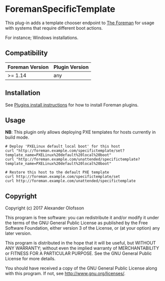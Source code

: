 # ForemanSpecificTemplate

This plug-in adds a template chooser endpoint to [The Foreman](https://theforeman.org/) for usage with systems that require different boot actions.

For instance; Windows installations.

## Compatibility

| Foreman Version | Plugin Version |
| --------------- | -------------- |
| >= 1.14         | any            |

## Installation

See [Plugins install instructions](https://theforeman.org/plugins/)
for how to install Foreman plugins.

## Usage

**NB**: This plugin only allows deploying PXE templates for hosts currently in build mode.

```
# Deploy 'PXELinux default local boot' for this host
curl "http://foreman.example.com/specifictemplate/set?template_name=PXELinux%20default%20local%20boot"
curl "http://foreman.example.com/unattended/specifictemplate?template_name=PXELinux%20default%20local%20boot"

# Restore this host to the default PXE template
curl http://foreman.example.com/specifictemplate/set
curl http://foreman.example.com/unattended/specifictemplate
```

## Copyright

Copyright (c) 2017 Alexander Olofsson

This program is free software: you can redistribute it and/or modify
it under the terms of the GNU General Public License as published by
the Free Software Foundation, either version 3 of the License, or
(at your option) any later version.

This program is distributed in the hope that it will be useful,
but WITHOUT ANY WARRANTY; without even the implied warranty of
MERCHANTABILITY or FITNESS FOR A PARTICULAR PURPOSE.  See the
GNU General Public License for more details.

You should have received a copy of the GNU General Public License
along with this program.  If not, see <http://www.gnu.org/licenses/>.

